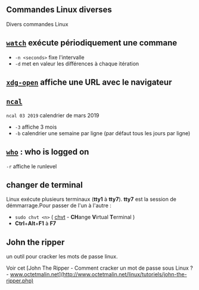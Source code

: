 ## Commandes Linux diverses

Divers commandes Linux

## [`watch`](https://linux.die.net/man/1/watch) exécute périodiquement une commane

- `-n <seconds>` fixe l'intervalle
- `-d` met en valeur les différences à chaque itération

## [`xdg-open`](https://linux.die.net/man/1/xdg-open) affiche une URL avec le navigateur

## [`ncal`](https://manpages.ubuntu.com/manpages/cosmic/man1/cal.1.html)
`ncal 03 2019` calendrier de mars 2019
- `-3` affiche 3 mois
- `-b` calendrier une semaine par ligne (par défaut tous les jours par ligne)


## [`who`](https://linux.die.net/man/1/who) : who is logged on

`-r` affiche le runlevel

## changer de terminal

Linux exécute plusieurs terminaux (**tty1** à **tty7**). **tty7** est la 
session de démmarrage.Pour passer de l'un à l'autre :
- `sudo chvt <n>` ( [chvt](http://www.man7.org/linux/man-pages/man1/chvt.1.html) - **CH**ange **V**irtual **T**erminal )
- **Ctrl**+**Alt**+**F1** à **F7**


## John the ripper
un outil pour cracker les mots de passe linux. 

Voir cet [John The Ripper - Comment cracker un mot de passe sous Linux ? - www.octetmalin.net](http://www.octetmalin.net/linux/tutoriels/john-the-ripper.php)


